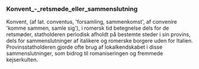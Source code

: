 ### Konvent_-_retsmøde_eller_sammenslutning


Konvent, (af lat. conventus, 'forsamling, sammenkomst', af convenire 'komme sammen, samle sig'), i romersk tid betegnelse dels for de retsmøder, statholderen periodisk afholdt på bestemte steder i sin provins, dels for sammenslutninger af italikere og romerske borgere uden for Italien. Provinsstatholderen gjorde ofte brug af lokalkendskabet i disse sammenslutninger, som bidrog til romaniseringen og fremmede kejserkulten.